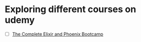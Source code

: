# Exploring different courses on udemy

  - [ ] [The Complete Elixir and Phoenix Bootcamp](https://www.udemy.com/the-complete-elixir-and-phoenix-bootcamp-and-tutorial)
